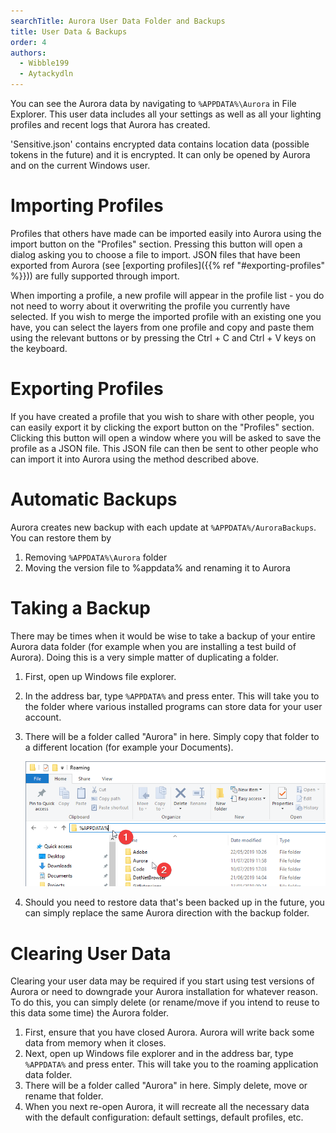 ```yaml
---
searchTitle: Aurora User Data Folder and Backups
title: User Data & Backups
order: 4
authors:
  - Wibble199
  - Aytackydln
---
```


You can see the Aurora data by navigating to `%APPDATA%\Aurora` in File Explorer.
This user data includes all your settings as well as all your lighting profiles and recent logs that Aurora has created.

'Sensitive.json' contains encrypted data contains location data (possible tokens in the future) and it is encrypted.
It can only be opened by Aurora and on the current Windows user.

# Importing Profiles

Profiles that others have made can be imported easily into Aurora using the import button on the "Profiles" section. Pressing this button will open a dialog asking you to choose a file to import.
JSON files that have been exported from Aurora (see [exporting profiles]({{% ref "#exporting-profiles" %}})) are fully supported through import.

When importing a profile, a new profile will appear in the profile list - you do not need to worry about it overwriting the profile you currently have selected.
If you wish to merge the imported profile with an existing one you have,
you can select the layers from one profile and copy and paste them using the relevant buttons or by pressing the Ctrl + C and Ctrl + V keys on the keyboard.

# Exporting Profiles

If you have created a profile that you wish to share with other people, you can easily export it by clicking the export button on the "Profiles" section.
Clicking this button will open a window where you will be asked to save the profile as a JSON file.
This JSON file can then be sent to other people who can import it into Aurora using the method described above.

# Automatic Backups

Aurora creates new backup with each update at `%APPDATA%/AuroraBackups`.
You can restore them by

1. Removing `%APPDATA%\Aurora` folder
2. Moving the version file to %appdata% and renaming it to Aurora

# Taking a Backup

There may be times when it would be wise to take a backup of your entire Aurora data folder (for example when you are installing a test build of Aurora).
Doing this is a very simple matter of duplicating a folder.

1. First, open up Windows file explorer.
2. In the address bar, type `%APPDATA%` and press enter. This will take you to the folder where various installed programs can store data for your user account.
3. There will be a folder called "Aurora" in here. Simply copy that folder to a different location (for example your Documents).

    ![Finding the Aurora user data directory](img/docs/aurora-user-data-directory.png)
4. Should you need to restore data that's been backed up in the future, you can simply replace the same Aurora direction with the backup folder.

# Clearing User Data

Clearing your user data may be required if you start using test versions of Aurora or need to downgrade your Aurora installation for whatever reason.
To do this, you can simply delete (or rename/move if you intend to reuse to this data some time) the Aurora folder.

1. First, ensure that you have closed Aurora. Aurora will write back some data from memory when it closes.
2. Next, open up Windows file explorer and in the address bar, type `%APPDATA%` and press enter. This will take you to the roaming application data folder.
3. There will be a folder called "Aurora" in here. Simply delete, move or rename that folder.
4. When you next re-open Aurora, it will recreate all the necessary data with the default configuration: default settings, default profiles, etc.
